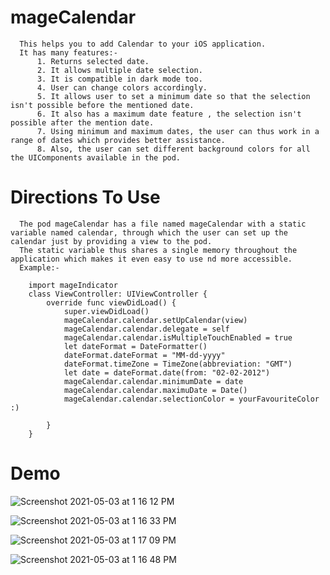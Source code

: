 # mageCalendar

      This helps you to add Calendar to your iOS application.
      It has many features:-
          1. Returns selected date. 
          2. It allows multiple date selection.
          3. It is compatible in dark mode too.
          4. User can change colors accordingly.
          5. It allows user to set a minimum date so that the selection isn't possible before the mentioned date.
          6. It also has a maximum date feature , the selection isn't possible after the mention date.
          7. Using minimum and maximum dates, the user can thus work in a range of dates which provides better assistance.
          8. Also, the user can set different background colors for all the UIComponents available in the pod.

# Directions To Use

      The pod mageCalendar has a file named mageCalendar with a static variable named calendar, through which the user can set up the calendar just by providing a view to the pod. 
      The static variable thus shares a single memory throughout the application which makes it even easy to use nd more accessible.
      Example:-
      
        import mageIndicator
        class ViewController: UIViewController {
            override func viewDidLoad() {
                super.viewDidLoad()
                mageCalendar.calendar.setUpCalendar(view)
                mageCalendar.calendar.delegate = self
                mageCalendar.calendar.isMultipleTouchEnabled = true
                let dateFormat = DateFormatter()
                dateFormat.dateFormat = "MM-dd-yyyy"
                dateFormat.timeZone = TimeZone(abbreviation: "GMT")
                let date = dateFormat.date(from: "02-02-2012")
                mageCalendar.calendar.minimumDate = date
                mageCalendar.calendar.maximuDate = Date()
                mageCalendar.calendar.selectionColor = yourFavouriteColor :)

            }
        }
      
      
 
# Demo

![Screenshot 2021-05-03 at 1 16 12 PM](https://user-images.githubusercontent.com/80674774/116852322-bc63a300-ac11-11eb-9abe-070bb415007b.png)


![Screenshot 2021-05-03 at 1 16 33 PM](https://user-images.githubusercontent.com/80674774/116852347-c9809200-ac11-11eb-9648-58923c0af6ea.png)


![Screenshot 2021-05-03 at 1 17 09 PM](https://user-images.githubusercontent.com/80674774/116852394-e026e900-ac11-11eb-9b0a-6b9de83357d1.png)


![Screenshot 2021-05-03 at 1 16 48 PM](https://user-images.githubusercontent.com/80674774/116852366-d2716380-ac11-11eb-8197-3cbb7c05a4b2.png)
